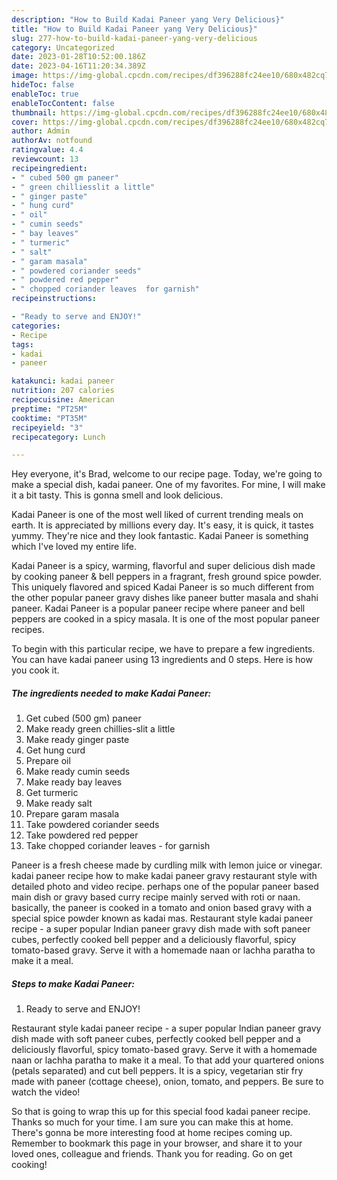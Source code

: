 ```yaml
---
description: "How to Build Kadai Paneer yang Very Delicious}"
title: "How to Build Kadai Paneer yang Very Delicious}"
slug: 277-how-to-build-kadai-paneer-yang-very-delicious
category: Uncategorized
date: 2023-01-28T10:52:00.186Z
date: 2023-04-16T11:20:34.389Z
image: https://img-global.cpcdn.com/recipes/df396288fc24ee10/680x482cq70/kadai-paneer-recipe-main-photo.jpg
hideToc: false
enableToc: true
enableTocContent: false
thumbnail: https://img-global.cpcdn.com/recipes/df396288fc24ee10/680x482cq70/kadai-paneer-recipe-main-photo.jpg
cover: https://img-global.cpcdn.com/recipes/df396288fc24ee10/680x482cq70/kadai-paneer-recipe-main-photo.jpg
author: Admin
authorAv: notfound
ratingvalue: 4.4
reviewcount: 13
recipeingredient:
- " cubed 500 gm paneer"
- " green chilliesslit a little"
- " ginger paste"
- " hung curd"
- " oil"
- " cumin seeds"
- " bay leaves"
- " turmeric"
- " salt"
- " garam masala"
- " powdered coriander seeds"
- " powdered red pepper"
- " chopped coriander leaves  for garnish"
recipeinstructions:

- "Ready to serve and ENJOY!"
categories:
- Recipe
tags:
- kadai
- paneer

katakunci: kadai paneer 
nutrition: 207 calories
recipecuisine: American
preptime: "PT25M"
cooktime: "PT35M"
recipeyield: "3"
recipecategory: Lunch

---
```



Hey everyone, it's Brad, welcome to our recipe page. Today, we're going to make a special dish, kadai paneer. One of my favorites. For mine, I will make it a bit tasty. This is gonna smell and look delicious.

Kadai Paneer is one of the most well liked of current trending meals on earth. It is appreciated by millions every day. It's easy, it is quick, it tastes yummy. They're nice and they look fantastic. Kadai Paneer is something which I've loved my entire life.

Kadai Paneer is a spicy, warming, flavorful and super delicious dish made by cooking paneer &amp; bell peppers in a fragrant, fresh ground spice powder. This uniquely flavored and spiced Kadai Paneer is so much different from the other popular paneer gravy dishes like paneer butter masala and shahi paneer. Kadai Paneer is a popular paneer recipe where paneer and bell peppers are cooked in a spicy masala. It is one of the most popular paneer recipes.


To begin with this particular recipe, we have to prepare a few ingredients. You can have kadai paneer using 13 ingredients and 0 steps. Here is how you cook it.

<!--inarticleads1-->

##### The ingredients needed to make Kadai Paneer:

1. Get  cubed (500 gm) paneer
1. Make ready  green chillies-slit a little
1. Make ready  ginger paste
1. Get  hung curd
1. Prepare  oil
1. Make ready  cumin seeds
1. Make ready  bay leaves
1. Get  turmeric
1. Make ready  salt
1. Prepare  garam masala
1. Take  powdered coriander seeds
1. Take  powdered red pepper
1. Take  chopped coriander leaves - for garnish


Paneer is a fresh cheese made by curdling milk with lemon juice or vinegar. kadai paneer recipe how to make kadai paneer gravy restaurant style with detailed photo and video recipe. perhaps one of the popular paneer based main dish or gravy based curry recipe mainly served with roti or naan. basically, the paneer is cooked in a tomato and onion based gravy with a special spice powder known as kadai mas. Restaurant style kadai paneer recipe - a super popular Indian paneer gravy dish made with soft paneer cubes, perfectly cooked bell pepper and a deliciously flavorful, spicy tomato-based gravy. Serve it with a homemade naan or lachha paratha to make it a meal. 

<!--inarticleads2-->

##### Steps to make Kadai Paneer:


1. Ready to serve and ENJOY!

Restaurant style kadai paneer recipe - a super popular Indian paneer gravy dish made with soft paneer cubes, perfectly cooked bell pepper and a deliciously flavorful, spicy tomato-based gravy. Serve it with a homemade naan or lachha paratha to make it a meal. To that add your quartered onions (petals separated) and cut bell peppers. It is a spicy, vegetarian stir fry made with paneer (cottage cheese), onion, tomato, and peppers. Be sure to watch the video! 

So that is going to wrap this up for this special food kadai paneer recipe. Thanks so much for your time. I am sure you can make this at home. There's gonna be more interesting food at home recipes coming up. Remember to bookmark this page in your browser, and share it to your loved ones, colleague and friends. Thank you for reading. Go on get cooking!
